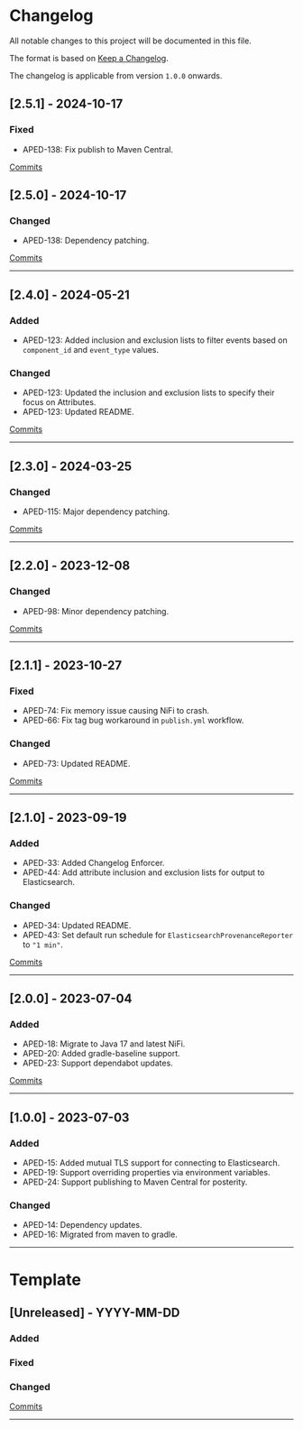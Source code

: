 # Changelog

All notable changes to this project will be documented in this file.

The format is based on [Keep a Changelog](https://keepachangelog.com/en/1.0.0/).

The changelog is applicable from version `1.0.0` onwards.

## [2.5.1] - 2024-10-17

### Fixed

- APED-138: Fix publish to Maven Central.

[Commits](https://github.com/brightsparklabs/nifi-provenance-reporting-bundle/compare/2.5.0...2.5.1)

## [2.5.0] - 2024-10-17

### Changed

- APED-138: Dependency patching.

[Commits](https://github.com/brightsparklabs/nifi-provenance-reporting-bundle/compare/2.4.0...2.5.0)

---

## [2.4.0] - 2024-05-21

### Added

- APED-123: Added inclusion and exclusion lists to filter events based on `component_id` and `event_type` values.

### Changed

- APED-123: Updated the inclusion and exclusion lists to specify their focus on Attributes.
- APED-123: Updated README.

[Commits](https://github.com/brightsparklabs/nifi-provenance-reporting-bundle/compare/2.3.0...2.4.0)

---

## [2.3.0] - 2024-03-25

### Changed

- APED-115: Major dependency patching.

[Commits](https://github.com/brightsparklabs/nifi-provenance-reporting-bundle/compare/2.2.0...2.3.0)

---

## [2.2.0] - 2023-12-08

### Changed

- APED-98: Minor dependency patching.

[Commits](https://github.com/brightsparklabs/nifi-provenance-reporting-bundle/compare/2.1.1...2.2.0)

---

## [2.1.1] - 2023-10-27

### Fixed

- APED-74: Fix memory issue causing NiFi to crash.
- APED-66: Fix tag bug workaround in `publish.yml` workflow.

### Changed

- APED-73: Updated README.

[Commits](https://github.com/brightsparklabs/nifi-provenance-reporting-bundle/compare/2.1.0...2.1.1)

---

## [2.1.0] - 2023-09-19

### Added

- APED-33: Added Changelog Enforcer.
- APED-44: Add attribute inclusion and exclusion lists for output to Elasticsearch.

### Changed

- APED-34: Updated README.
- APED-43: Set default run schedule for `ElasticsearchProvenanceReporter` to `"1 min"`.

[Commits](https://github.com/brightsparklabs/nifi-provenance-reporting-bundle/compare/2.0.0...2.1.0)

---

## [2.0.0] - 2023-07-04

### Added

- APED-18: Migrate to Java 17 and latest NiFi.
- APED-20: Added gradle-baseline support.
- APED-23: Support dependabot updates.

[Commits](https://github.com/brightsparklabs/nifi-provenance-reporting-bundle/compare/1.0.0...2.0.0)

---

## [1.0.0] - 2023-07-03

### Added

- APED-15: Added mutual TLS support for connecting to Elasticsearch.
- APED-19: Support overriding properties via environment variables.
- APED-24: Support publishing to Maven Central for posterity.

### Changed

- APED-14: Dependency updates.
- APED-16: Migrated from maven to gradle.

---

# Template

## [Unreleased] - YYYY-MM-DD

### Added

### Fixed

### Changed

[Commits](https://github.com/brightsparklabs/nifi-provenance-reporting-bundle/compare/2.0.0...)

---
